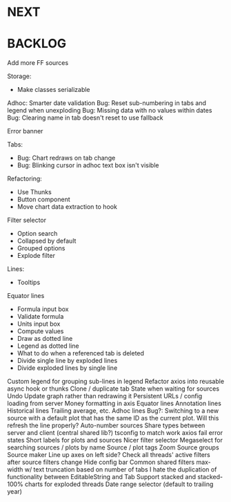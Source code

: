 # NEXT

# BACKLOG
Add more FF sources

Storage:
* Make classes serializable

Adhoc: Smarter date validation
Bug: Reset sub-numbering in tabs and legend when unexploding
Bug: Missing data with no values within dates
Bug: Clearing name in tab doesn't reset to use fallback

Error banner

Tabs:
* Bug: Chart redraws on tab change
* Bug: Blinking cursor in adhoc text box isn't visible

Refactoring:
* Use Thunks
* Button component
* Move chart data extraction to hook

Filter selector
* Option search
* Collapsed by default
* Grouped options
* Explode filter

Lines:
* Tooltips

Equator lines
* Formula input box
* Validate formula
* Units input box
* Compute values
* Draw as dotted line
* Legend as dotted line
* What to do when a referenced tab is deleted
* Divide single line by exploded lines
* Divide exploded lines by single line

Custom legend for grouping sub-lines in legend
Refactor axios into reusable async hook or thunks
Clone / duplicate tab
State when waiting for sources
Undo
Update graph rather than redrawing it
Persistent URLs / config loading from server
Money formatting in axis
Equator lines
Annotation lines
Historical lines
Trailing average, etc.
Adhoc lines
Bug?: Switching to a new source with a default plot that has the same ID as the current plot. Will this refresh the line properly?
Auto-number sources
Share types between server and client (central shared lib?)
tsconfig to match work
axios fail error states
Short labels for plots and sources
Nicer filter selector
Megaselect for searching sources / plots by name
Source / plot tags
Zoom
Source groups
Source maker
Line up axes on left side?
Check all threads' active filters after source filters change
Hide config bar
Common shared filters
max-width w/ text truncation based on number of tabs
I hate the duplication of functionality between EditableString and Tab
Support stacked and stacked-100% charts for exploded threads
Date range selector (default to trailing year)
